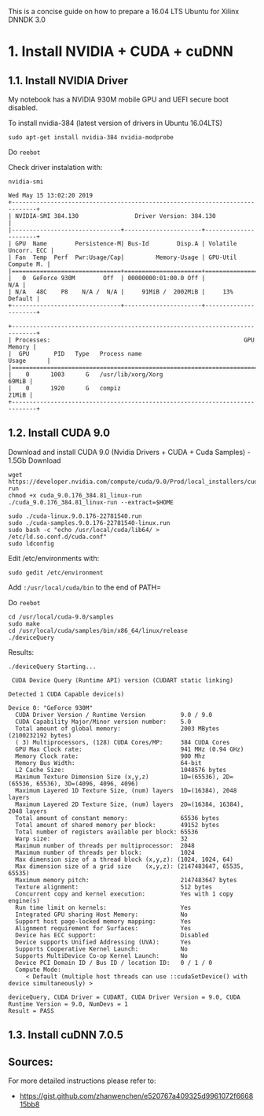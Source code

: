This is a concise guide on how to prepare a 16.04 LTS Ubuntu for Xilinx DNNDK 3.0

# 1. Install NVIDIA + CUDA + cuDNN

## 1.1. Install NVIDIA Driver

My notebook has a NVIDIA 930M mobile GPU and UEFI secure boot disabled.

To install nvidia-384 (latest version of drivers in Ubuntu 16.04LTS)

```sudo apt-get install nvidia-384 nvidia-modprobe```

Do `reebot`


Check driver instalation with: 

```nvidia-smi```
```
Wed May 15 13:02:20 2019       
+-----------------------------------------------------------------------------+
| NVIDIA-SMI 384.130                Driver Version: 384.130                   |
|-------------------------------+----------------------+----------------------+
| GPU  Name        Persistence-M| Bus-Id        Disp.A | Volatile Uncorr. ECC |
| Fan  Temp  Perf  Pwr:Usage/Cap|         Memory-Usage | GPU-Util  Compute M. |
|===============================+======================+======================|
|   0  GeForce 930M        Off  | 00000000:01:00.0 Off |                  N/A |
| N/A   48C    P8    N/A /  N/A |     91MiB /  2002MiB |     13%      Default |
+-------------------------------+----------------------+----------------------+
                                                                               
+-----------------------------------------------------------------------------+
| Processes:                                                       GPU Memory |
|  GPU       PID   Type   Process name                             Usage      |
|=============================================================================|
|    0      1003      G   /usr/lib/xorg/Xorg                            69MiB |
|    0      1920      G   compiz                                        21MiB |
+-----------------------------------------------------------------------------+
```

## 1.2. Install CUDA 9.0

Download and install CUDA 9.0 (Nvidia Drivers + CUDA + Cuda Samples) - 1.5Gb Download
```
wget https://developer.nvidia.com/compute/cuda/9.0/Prod/local_installers/cuda_9.0.176_384.81_linux-run
chmod +x cuda_9.0.176_384.81_linux-run
./cuda_9.0.176_384.81_linux-run --extract=$HOME
```
```
sudo ./cuda-linux.9.0.176-22781540.run
sudo ./cuda-samples.9.0.176-22781540-linux.run
sudo bash -c "echo /usr/local/cuda/lib64/ > /etc/ld.so.conf.d/cuda.conf"
sudo ldconfig
```

Edit /etc/environments with:

```sudo gedit /etc/environment```

Add `:/usr/local/cuda/bin` to the end of PATH=

Do `reebot`

```
cd /usr/local/cuda-9.0/samples
sudo make
cd /usr/local/cuda/samples/bin/x86_64/linux/release
./deviceQuery
```

Results:
```
./deviceQuery Starting...

 CUDA Device Query (Runtime API) version (CUDART static linking)

Detected 1 CUDA Capable device(s)

Device 0: "GeForce 930M"
  CUDA Driver Version / Runtime Version          9.0 / 9.0
  CUDA Capability Major/Minor version number:    5.0
  Total amount of global memory:                 2003 MBytes (2100232192 bytes)
  ( 3) Multiprocessors, (128) CUDA Cores/MP:     384 CUDA Cores
  GPU Max Clock rate:                            941 MHz (0.94 GHz)
  Memory Clock rate:                             900 Mhz
  Memory Bus Width:                              64-bit
  L2 Cache Size:                                 1048576 bytes
  Maximum Texture Dimension Size (x,y,z)         1D=(65536), 2D=(65536, 65536), 3D=(4096, 4096, 4096)
  Maximum Layered 1D Texture Size, (num) layers  1D=(16384), 2048 layers
  Maximum Layered 2D Texture Size, (num) layers  2D=(16384, 16384), 2048 layers
  Total amount of constant memory:               65536 bytes
  Total amount of shared memory per block:       49152 bytes
  Total number of registers available per block: 65536
  Warp size:                                     32
  Maximum number of threads per multiprocessor:  2048
  Maximum number of threads per block:           1024
  Max dimension size of a thread block (x,y,z): (1024, 1024, 64)
  Max dimension size of a grid size    (x,y,z): (2147483647, 65535, 65535)
  Maximum memory pitch:                          2147483647 bytes
  Texture alignment:                             512 bytes
  Concurrent copy and kernel execution:          Yes with 1 copy engine(s)
  Run time limit on kernels:                     Yes
  Integrated GPU sharing Host Memory:            No
  Support host page-locked memory mapping:       Yes
  Alignment requirement for Surfaces:            Yes
  Device has ECC support:                        Disabled
  Device supports Unified Addressing (UVA):      Yes
  Supports Cooperative Kernel Launch:            No
  Supports MultiDevice Co-op Kernel Launch:      No
  Device PCI Domain ID / Bus ID / location ID:   0 / 1 / 0
  Compute Mode:
     < Default (multiple host threads can use ::cudaSetDevice() with device simultaneously) >

deviceQuery, CUDA Driver = CUDART, CUDA Driver Version = 9.0, CUDA Runtime Version = 9.0, NumDevs = 1
Result = PASS
```
## 1.3. Install cuDNN 7.0.5 


## Sources:
For more detailed instructions please refer to:
- https://gist.github.com/zhanwenchen/e520767a409325d9961072f666815bb8
